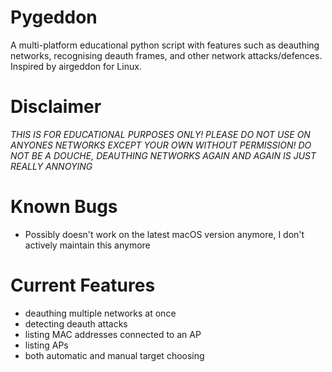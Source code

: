 # Pygeddon

A multi-platform educational python script with features such as deauthing networks, recognising deauth frames, and other network attacks/defences. Inspired by airgeddon for Linux.

# Disclaimer

*THIS IS FOR EDUCATIONAL PURPOSES ONLY! PLEASE DO NOT USE ON ANYONES NETWORKS EXCEPT YOUR OWN WITHOUT PERMISSION! DO NOT BE A DOUCHE, DEAUTHING NETWORKS AGAIN AND AGAIN IS JUST REALLY ANNOYING*

# Known Bugs

- Possibly doesn't work on the latest macOS version anymore, I don't actively maintain this anymore

# Current Features

- deauthing multiple networks at once
- detecting deauth attacks
- listing MAC addresses connected to an AP
- listing APs
- both automatic and manual target choosing
